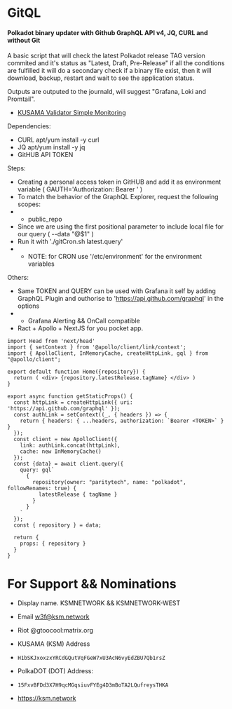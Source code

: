 # GitQL
#### Polkadot binary updater with Github GraphQL API v4, JQ, CURL and without Git

A basic script that will check the latest Polkadot release TAG version commited and it's status as "Latest, Draft, Pre-Release"
if all the conditions are fulfilled it will do a secondary check if a binary file exist, then it will download, backup, restart and wait to see the application status.

Outputs are outputed to the journald, will suggest "Grafana, Loki and Promtail".
- [KUSAMA Validator Simple Monitoring](https://github.com/ksmnetwork/kusama-promtail)

Dependencies: 
- CURL apt/yum install -y curl
- JQ apt/yum install -y jq
- GitHUB API TOKEN

Steps:
- Creating a personal access token in GitHUB and add it as environment variable ( GAUTH='Authorization: Bearer <TOKEN>' )
- To match the behavior of the GraphQL Explorer, request the following scopes:
- - public_repo
- Since we are using the first positional parameter to include local file for our query ( --data "@$1" )
- Run it with './gitCron.sh latest.query' 
- - NOTE: for CRON use '/etc/environment' for the environment variables 

Others:
- Same TOKEN and QUERY can be used with Grafana it self by adding GraphQL Plugin and outhorise to 'https://api.github.com/graphql' in the options
- - Grafana Alerting && OnCall compatible
- Ract + Apollo + NextJS for you pocket app.

```
import Head from 'next/head'
import { setContext } from '@apollo/client/link/context';
import { ApolloClient, InMemoryCache, createHttpLink, gql } from "@apollo/client";

export default function Home({repository}) {
  return ( <div> {repository.latestRelease.tagName} </div> )
}

export async function getStaticProps() {
  const httpLink = createHttpLink({ uri: 'https://api.github.com/graphql' });
  const authLink = setContext((_, { headers }) => {
    return { headers: { ...headers, authorization: `Bearer <TOKEN>` } }
  });
  const client = new ApolloClient({
    link: authLink.concat(httpLink),
    cache: new InMemoryCache()
  });
  const {data} = await client.query({
    query: gql`
      { 
        repository(owner: "paritytech", name: "polkadot", followRenames: true) {
          latestRelease { tagName }
        }
      }
    `
  });
  const { repository } = data;

  return {
    props: { repository }
  }
}
```
  
# For Support && Nominations
- Display name. KSMNETWORK && KSMNETWORK-WEST 
- Email w3f@ksm.network
- Riot @gtoocool:matrix.org

- KUSAMA (KSM) Address
- ```H1bSKJxoxzxYRCdGQutVqFGeW7xU3AcN6vyEdZBU7Qb1rsZ```

- PolkaDOT (DOT) Address:
- ```15FxvBFDd3X7H9qcMGqsiuvFYEg4D3mBoTA2LQufreysTHKA```

- https://ksm.network
  
